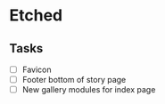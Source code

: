 # Etched


## Tasks
- [ ] Favicon
- [ ] Footer bottom of story page
- [ ] New gallery modules for index page
